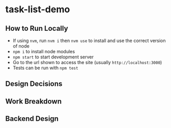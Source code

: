 # task-list-demo

## How to Run Locally

-  If using `nvm`, run `nvm i` then `nvm use` to install and use the correct version of node
-  `npm i` to install node modules
-  `npm start` to start development server
-  Go to the url shown to access the site (usually `http://localhost:3000`)
-  Tests can be run with `npm test`

## Design Decisions

## Work Breakdown

## Backend Design
